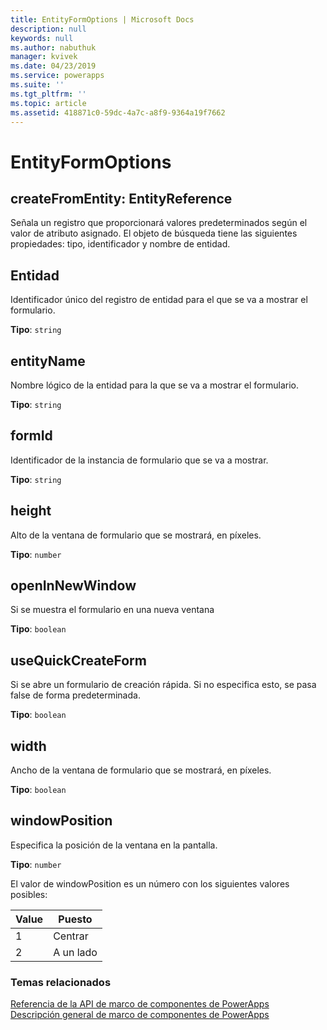 ```yaml
---
title: EntityFormOptions | Microsoft Docs
description: null
keywords: null
ms.author: nabuthuk
manager: kvivek
ms.date: 04/23/2019
ms.service: powerapps
ms.suite: ''
ms.tgt_pltfrm: ''
ms.topic: article
ms.assetid: 418871c0-59dc-4a7c-a8f9-9364a19f7662
---
```

# <a name="entityformoptions"></a>EntityFormOptions

## <a name="createfromentity-entityreference"></a>createFromEntity: EntityReference

Señala un registro que proporcionará valores predeterminados según el valor de atributo asignado. El objeto de búsqueda tiene las siguientes propiedades: tipo, identificador y nombre de entidad.

## <a name="entity"></a>Entidad

Identificador único del registro de entidad para el que se va a mostrar el formulario. 

**Tipo**: `string`

## <a name="entityname"></a>entityName

Nombre lógico de la entidad para la que se va a mostrar el formulario. 

**Tipo**: `string`

## <a name="formid"></a>formId

Identificador de la instancia de formulario que se va a mostrar.

**Tipo**: `string`

## <a name="height"></a>height

Alto de la ventana de formulario que se mostrará, en píxeles.

**Tipo**: `number`

## <a name="openinnewwindow"></a>openInNewWindow

Si se muestra el formulario en una nueva ventana

**Tipo**: `boolean`

## <a name="usequickcreateform"></a>useQuickCreateForm

Si se abre un formulario de creación rápida. Si no especifica esto, se pasa false de forma predeterminada. 

**Tipo**: `boolean`

## <a name="width"></a>width

Ancho de la ventana de formulario que se mostrará, en píxeles.

**Tipo**: `boolean`

## <a name="windowposition"></a>windowPosition

Especifica la posición de la ventana en la pantalla.

**Tipo**: `number`

El valor de windowPosition es un número con los siguientes valores posibles:

|Value|Puesto|
|---|---|
|1|Centrar|
|2|A un lado|


### <a name="related-topics"></a>Temas relacionados

[Referencia de la API de marco de componentes de PowerApps](../reference/index.md)<br/>
[Descripción general de marco de componentes de PowerApps](../overview.md)